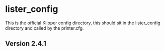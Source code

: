 # lister_config
This is the official Klipper config directory, this should sit in the lister_config directory and called by the printer.cfg.


## Version 2.4.1